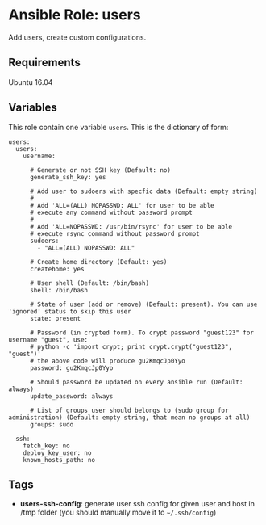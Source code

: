 # Ansible Role: users

Add users, create custom configurations.

## Requirements

Ubuntu 16.04

## Variables

This role contain one variable `users`. This is the dictionary of form:

    users:
      users:
        username:

          # Generate or not SSH key (Default: no)
          generate_ssh_key: yes

          # Add user to sudoers with specfic data (Default: empty string)
          #
          # Add 'ALL=(ALL) NOPASSWD: ALL' for user to be able
          # execute any command without password prompt
          #
          # Add 'ALL=NOPASSWD: /usr/bin/rsync' for user to be able
          # execute rsync command without password prompt
          sudoers:
            - "ALL=(ALL) NOPASSWD: ALL"

          # Create home directory (Default: yes)
          createhome: yes

          # User shell (Default: /bin/bash)
          shell: /bin/bash

          # State of user (add or remove) (Default: present). You can use 'ignored' status to skip this user
          state: present

          # Password (in crypted form). To crypt password "guest123" for username "guest", use:
          # python -c 'import crypt; print crypt.crypt("guest123", "guest")'
          # the above code will produce gu2KmqcJp0Yyo
          password: gu2KmqcJp0Yyo

          # Should password be updated on every ansible run (Default: always)
          update_password: always

          # List of groups user should belongs to (sudo group for administration) (Default: empty string, that mean no groups at all)
          groups: sudo

      ssh:
        fetch_key: no
        deploy_key_user: no
        known_hosts_path: no

## Tags

- **users-ssh-config**: generate user ssh config for given user and host in /tmp folder (you should manually move it to `~/.ssh/config`)

